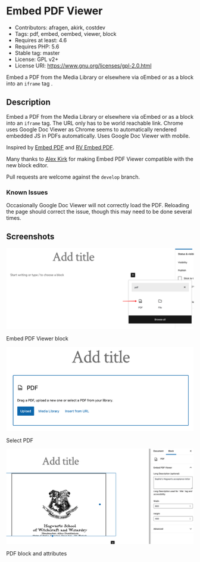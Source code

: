 # Embed PDF Viewer

* Contributors: afragen, akirk, costdev
* Tags: pdf, embed, oembed, viewer, block
* Requires at least: 4.6
* Requires PHP: 5.6
* Stable tag: master
* License: GPL v2+
* License URI: <https://www.gnu.org/licenses/gpl-2.0.html>

Embed a PDF from the Media Library or elsewhere via oEmbed or as a block into an `iframe` tag .

## Description
Embed a PDF from the Media Library or elsewhere via oEmbed or as a block into an `iframe` tag. The URL only has to be world reachable link. Chrome uses Google Doc Viewer as Chrome seems to automatically rendered embedded JS in PDFs automatically. Uses Google Doc Viewer with mobile.

Inspired by [Embed PDF](https://wordpress.org/plugins/dirtysuds-embed-pdf/) and [RV Embed PDF](https://wordpress.org/plugins/rv-embed-pdf/).

Many thanks to [Alex Kirk](https://github.com/akirk) for making Embed PDF Viewer compatible with the new block editor.

Pull requests are welcome against the `develop` branch.

### Known Issues
Occasionally Google Doc Viewer will not correctly load the PDF. Reloading the page should correct the issue, though this may need to be done several times.

## Screenshots
![Embed PDF Viewer block](./.wordpress-org/screenshot-1.png "Embed PDF Viewer block")

Embed PDF Viewer block

![Select PDF](./.wordpress-org/screenshot-2.png "Select PDF")

Select PDF


![PDF block and attributes](./.wordpress-org/screenshot-3.png "PDF block and attributes")

PDF block and attributes
